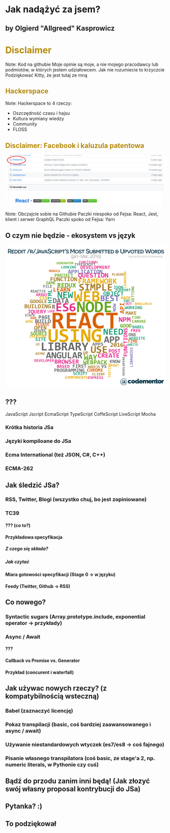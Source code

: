 # Jak nadążyć za jsem?
## by Olgierd &#34;Allgreed&#34; Kasprowicz



# <span style="color: #b58900">Disclaimer</span>
<!-- .slide: data-background-color="black" -->

Note:
Kod na githubie
Moje opinie są moje, a nie mojego pracodawcy lub podmiotów, w których jestem udziałowcem.
Jak nie rozumiecie to krzyczcie
Podziękować Kitty, że jest tutaj ze mną



## <span style="color: #b58900">Hackerspace</span>
<!-- .slide: data-background-color="black" -->

Note:
Hackerspace to 4 rzeczy:
- Oszczędność czasu i hajsu
- Kultura wymiany wiedzy
- Community
- FLOSS


## <span style="color: #b58900">Disclaimer: Facebook i kaluzula patentowa</span>
<!-- .slide: data-background-color="black" -->

![](img/facebook_patent.png)

Note:
Obczajcie sobie na Githubie
Paczki niespoko od Fejsa: React, Jest, klient i serwer GraphQL
Paczki spoko od Fejsa: Yarn


## O czym nie będzie - ekosystem vs język

![](img/js_wordcloud.png)



<!-- Tu skończyłem pozmieniać tytuły -->
## ???
JavaScript Jscript EcmaScript TypeScript CoffeScript LiveScript Mocha


### Krótka historia JSa
### Języki kompiloane do JSa
### Ecma International (też JSON, C#, C++)
### ECMA-262

## Jak śledzić JSa?

### RSS, Twitter, Blogi (wszystko chuj, bo jest zopiniowane)
### TC39
#### ??? (co to?)

#### Przykładowa specyfikacja
##### Z czego się składa?
##### Jak czytać
#### Miara gotowości specyfikacji (Stage 0 -> w języku)

#### Feedy (Twitter, Github -> RSS)

## Co nowego?

### Syntactic sugars (Array.prototype.include, exponential operator -> przykłady)

### Async / Await

#### ???
#### Callback vs Promise vs. Generator
#### Przykład (concurent i waterfall)

## Jak używac nowych rzeczy? (z kompatybilnością wsteczną)

### Babel (zaznaczyć licencję)
### Pokaz transpilacji (basic, coś bardziej zaawansowanego i async / await)
### Używanie niestandardowych wtyczek (es7/es8 -> coś fajnego)
### Pisanie własnego transpilatora (coś basic, ze stage'a 2, np. numeric literals, w Pythonie czy cuś)

## Bądź do przodu zanim inni będą! (Jak złozyć swój własny proposal kontrybucji do JSa)
<!-- TU skończyłem -->



## Pytanka? :)



## To podziękował